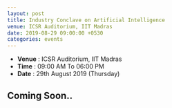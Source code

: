 ```yaml
---
layout: post
title: Industry Conclave on Artificial Intelligence
venue: ICSR Auditorium, IIT Madras
date: 2019-08-29 09:00:00 +0530
categories: events
---
```

<ul class="mb-5" >
	<li><b>Venue</b> : ICSR Auditorium, IIT Madras </li>
	 <li><b>Time</b> : 09:00 AM To 06:00 PM</li>
	 <li><b>Date</b> : 29th August 2019 (Thursday)</li>
</ul>

<h2 class="post-title text-center"> Coming Soon.. </h2>


